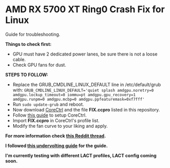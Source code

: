 # AMD RX 5700 XT Ring0 Crash Fix for Linux
Guide for troubleshooting.

**Things to check first:**
- GPU must have 2 dedicated power lanes, be sure there is not a loose cable.
- Check GPU fans for dust.

**STEPS TO FOLLOW:**
- Replace the GRUB_CMDLINE_LINUX_DEFAULT line in /etc/default/grub with: `GRUB_CMDLINE_LINUX_DEFAULT='quiet splash amdgpu.noretry=0 amdgpu.lockup_timeout=0 iommu=pt amdgpu.gpu_recovery=1 amdgpu.runpm=0 amdgpu.mcbp=0 amdgpu.ppfeaturemask=0xf7fff'`
- Run `sudo update-grub` and reboot.
- Now download [CoreCtrl](https://gitlab.com/corectrl/corectrl) and the file **FIX.ccpro** listed in this repository.
- Follow [this guide](https://gitlab.com/corectrl/corectrl/-/wikis/Setup) to setup CoreCtrl.
- Import **FIX.ccpro** in CoreCtrl's profile list.
- Modify the fan curve to your liking and apply.

**For more information check [this Reddit thread](https://www.reddit.com/r/linuxquestions/comments/1lbbiwm/amd_radeon_rx_5700_xt_irregular_crashes_only/).**

**I followed [this undervolting guide](https://www.reddit.com/r/overclocking/comments/16gmhhk/undervolting_rx_5700_xt_a_deep_dive_into/) for the guide.**

**I'm currently testing with different LACT profiles, LACT config coming soon.**
